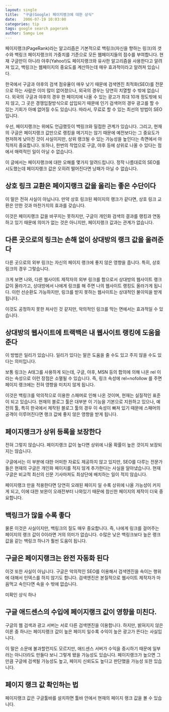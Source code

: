 ```yaml
---
layout: single
title:  "구글(Google) 페이지랭크에 대한 상식"
date:   2006-07-19 10:03:00
categories: tip
tags: google search pagerank
author: Samgu Lee
---
```

페이지랭크(PageRank)라는 알고리즘은 기본적으로 백링크(자신을 향하는 링크)의 갯수와 백링크 페이지랭크의 가중치를 기준으로 모든 웹페이지들의 점수를 부여합니다. 현재 구글만이 아니라 야후(Yahoo!)도 페이지랭크와 유사한 알고리즘을 사용한다고 알려져 있고, 백링크는 웹페이지의 중요도를 계산하는데 매우 효과적이라고 알려져 있습니다.

한국에서 구글과 야후의 검색 점유율이 매우 낮기 때문에 검색엔진 최적화(SEO)를 전문으로 하는 사람은 이미 많이 없어졌으나, 외국의 경우는 당연히 치열할 수 밖에 없습니다. 외국의 구글과 야후의 경우 한 페이지에 나올 수 있는 광고가 최대 10개 정도밖에 되지 않고, 그 곳은 경쟁입찰방식으로 삽입되기 때문에 인기 검색어의 경우 광고를 할 수 있는 기회가 아예 없어질 수도 있습니다. 따라서, 무료로 할 수 있는 최선의 방법이 SEO입니다.

우선, 페이지랭크는 위에도 언급했듯이 백링크와 밀접한 관계가 있습니다. 그리고, 현재의 구글은 페이지랭크 값만으로 랭킹을 메기지는 않기 때문에 예전보다는 그 중요도가 현저하게 낮아진 것이 사실이지만, 상위 랭크될 수 있는 가능성을 높인다는 측면에서 아직까지 중요합니다. 또하나, 한번의 작업으로 구글, 야후 등에 상위로 나올 수 있다는 점에서 매력적인 일이 아닐 수 없습니다.

이 글에서는 페이지랭크에 대한 오해를 몇가지 알려드립니다. 정작 나름대로의 SEO를 시도했는데 페이지랭크 값은 오히려 떨어진다면 낭패가 아닐 수 없습니다.

## 상호 링크 교환은 페이지랭크 값을 올리는 좋은 수단이다

이 말은 전혀 사실이 아닙니다. 만약 상호 링크된 페이지의 랭크가 같다면, 상호 링크 교환은 안한 것과 마찬가지의 효과를 갖습니다.

이것은 페이지랭크 값을 바꾸지는 못하지만, 구글이 개인화 검색의 결과를 랭킹과 연동하고 있기 때문에 의미가 없는 것은 아니지만, 페이지랭크 값과는 관계가 없습니다.

## 다른 곳으로의 링크는 손해 없이 상대방의 랭크 값을 올려준다

다른 곳으로의 외부 링크는 자신의 페이지 랭크에 좋지 않은 영향을 줍니다. 특히, 상호 링크의 경우 그렇습니다.

크게 보면 나와, 다른 웹사이트 제작자의 외부 링크를 함으로서 상대방의 웹사이트 랭크 값이 올라가고, 상대방에서 나에게 링크를 해 주면 나의 웹사이트 랭킹도 올라가게 됩니다. 이런 선순환도 가능하지만, 링크를 받지 못하는 웹사이트는 상대적인 불이익을 받게 됩니다.

이것도 공정하지 못한 처사인 것 같지만, 악의적인 링크를 막는 면에서는 효과적일 수 있습니다.

## 상대방의 웹사이트에 트랙백은 내 웹사이트 랭킹에 도움을 준다

이 방법은 일리가 있습니다. 일리가 있다는 말은 도움을 줄 수도 있고 주지 않을 수도 있다는 의미입니다.

보통 링크는 A태그를 사용하게 되는데, 구글, 야후, MSN 등의 합의에 의해 나온 rel 이라는 속성으로 이런 장점은 소멸될 수 있습니다. 즉, 링크 속성에 rel=nofollow 를 주면 페이지 랭크에는 전혀 영향을 미치지 않게 됩니다.

이것은 백링크를 악의적으로 이용한 스패머로 인해 나온 것이며, 현재는 실질적인 표준이 되고 있습니다. 현재의 블로그 툴은 대부분 이 기능을 기본으로 지원하고 있으나, 예전의 툴, 특히 한국에서 제작된 블로그 툴의 경우 이 속성이 빠져 있기 때문에 스패머의 공격이 이루어진다면 랭크 값에 좋지 않은 영향을 받게 됩니다.

## 페이지랭크가 상위 등록을 보장한다

전혀 그렇지 않습니다. 페이지랭크 값이 높다면 상위에 나올 확률이 높은 것이지 보장되지는 않습니다.

구글에서는 이 부분에 대한 어떠한 자료도 제공하지 않고 있지만, SEO를 다루는 전문가들은 현재의 구글은 개인화 페이지를 적지 않게 추가한다는 사실을 알아냈습니다. 현재 구글은 비교적 최신의 신문 기사마져도 최상단에 배치하는 일이 적지 않습니다.

페이지랭크 만을 적용한다면 당연히 오래된 페이지 일 수록 상위에 나올 가능성이 커지게 되고, 이에 대한 보완이 오래전부터 나와있기 때문에 참신한 페이지의 제작이 더욱 중요합니다.

## 백링크가 많을 수록 좋다

물론 이것은 사실이지만, 백링크의 질도 매우 중요합니다. 즉, 나에게 링크를 걸어주는 페이지의 랭크 값이 0이라면 거의 의미가 없습니다. 수많은 낮은 백링크보다 높은 랭크값을 같는 백링크 하나가 훨씬 도움이 됩니다.

## 구글은 페이지랭크는 완전 자동화 된다

이것 또한 사실이 아닙니다. 구글은 악의적인 SEO를 이용해서 검색엔진을 속이는 행위에 대해서 인덱스를 하지 않기도 합니다. 검색엔진은 본질적으로 웹사이트 제작자가 마음먹고 속인다면 속을 수 밖에 없습니다.

미확인 상식 하나

## 구글 애드센스의 수입에 페이지랭크 값이 영향을 미친다.

구글의 웹 검색과 광고 서버는 서로 다른 검색엔진을 이용합니다. 하지만, 밝혀지지 않은 이론 중 하나는 페이지랭크 값이 높은 페이지 일수록 수익이 높은 광고가 뜬다는 사실입니다.

이 말은 소문에 불과할런지도 모르지만, 애드센스 서버가 수익을 중시하기 때문에 일부러는 아니더라도 만들다 보니 그렇게 됐을 가능성도 있습니다. 페이지랭크가 높으면 그만큼 구글에 검색될 가능성도 높고, 페이지 신뢰도도 높다고 판단했을 가능성 또한 있습니다.

## 페이지 랭크 값 확인하는 법

페이지랭크 값은 구글툴바를 설치하면 툴바 안에서 현재의 페이지 랭크 값을 볼 수 있습니다.

